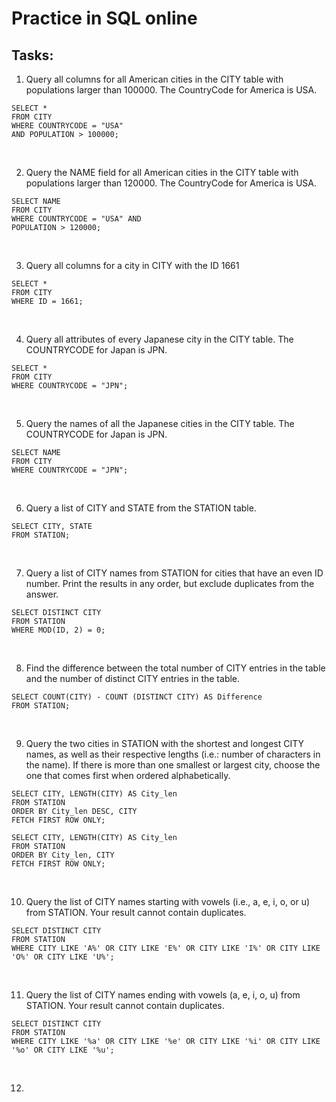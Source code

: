 # Practice in SQL online

## Tasks:
1. Query all columns for all American cities in the CITY table with populations larger than 100000. 
The CountryCode for America is USA. 
```{SQL}
SELECT *
FROM CITY
WHERE COUNTRYCODE = "USA"
AND POPULATION > 100000;
```
<br/>

2. Query the NAME field for all American cities in the CITY table with populations larger than 120000. The CountryCode for America is USA.
```{SQL}
SELECT NAME
FROM CITY 
WHERE COUNTRYCODE = "USA" AND 
POPULATION > 120000;
```
<br/>

3. Query all columns for a city in CITY with the ID 1661
```{SQL}
SELECT *
FROM CITY 
WHERE ID = 1661;
```
<br/>

4. Query all attributes of every Japanese city in the CITY table. The COUNTRYCODE for Japan is JPN.
```{SQL}
SELECT *
FROM CITY
WHERE COUNTRYCODE = "JPN";
```
<br/>

5. Query the names of all the Japanese cities in the CITY table. The COUNTRYCODE for Japan is JPN. 
```{SQL}
SELECT NAME
FROM CITY
WHERE COUNTRYCODE = "JPN";
```
<br/>

6. Query a list of CITY and STATE from the STATION table.
```{SQL}
SELECT CITY, STATE
FROM STATION;
```
<br/>

7. Query a list of CITY names from STATION for cities that have an even ID number. Print the results in any order, but exclude duplicates from the answer.
```{SQL}
SELECT DISTINCT CITY
FROM STATION
WHERE MOD(ID, 2) = 0;
```
<br/>

8. Find the difference between the total number of CITY entries in the table and the number of distinct CITY entries in the table.
```{SQL}
SELECT COUNT(CITY) - COUNT (DISTINCT CITY) AS Difference
FROM STATION;
```
<br/>

9. Query the two cities in STATION with the shortest and longest CITY names, as well as their respective lengths (i.e.: number of characters in the name). If there is more than one smallest or largest city, choose the one that comes first when ordered alphabetically. 
```{SQL}
SELECT CITY, LENGTH(CITY) AS City_len
FROM STATION
ORDER BY City_len DESC, CITY
FETCH FIRST ROW ONLY;

SELECT CITY, LENGTH(CITY) AS City_len
FROM STATION
ORDER BY City_len, CITY 
FETCH FIRST ROW ONLY;
```
<br/>

10. Query the list of CITY names starting with vowels (i.e., a, e, i, o, or u) from STATION. Your result cannot contain duplicates.
```{SQL}
SELECT DISTINCT CITY
FROM STATION
WHERE CITY LIKE 'A%' OR CITY LIKE 'E%' OR CITY LIKE 'I%' OR CITY LIKE 'O%' OR CITY LIKE 'U%';
``` 
<br/>

11. Query the list of CITY names ending with vowels (a, e, i, o, u) from STATION. Your result cannot contain duplicates.
```{SQL}
SELECT DISTINCT CITY
FROM STATION
WHERE CITY LIKE '%a' OR CITY LIKE '%e' OR CITY LIKE '%i' OR CITY LIKE '%o' OR CITY LIKE '%u';
```
<br/>

12. 
